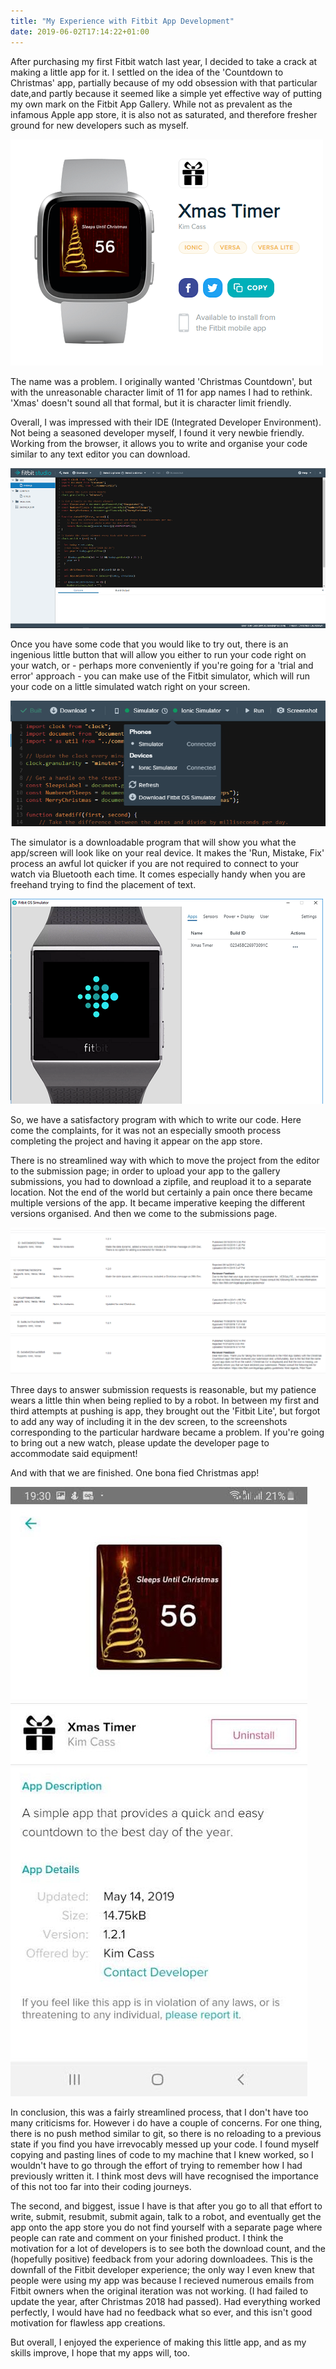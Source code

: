 ```yaml
---
title: "My Experience with Fitbit App Development"
date: 2019-06-02T17:14:22+01:00
---
```


After purchasing my first Fitbit watch last year, I decided to take a crack at making a little app for it. I settled on the idea of the 'Countdown to Christmas' app, partially because of my odd obsession with that particular date,and partly because it seemed like a simple yet effective way of putting my own mark on the Fitbit App Gallery. While not as prevalent as the infamous Apple app store, it is also not as saturated, and therefore fresher ground for new developers such as myself.

![](./app..png)

The name was a problem. I originally wanted 'Christmas Countdown', but with the unreasonable character limit of 11 for app names I had to rethink. 'Xmas' doesn't sound all that formal, but it is character limit friendly.

Overall, I was impressed with their IDE (Integrated Developer Environment). Not being a seasoned developer myself, I found it very newbie friendly. Working from the browser, it allows you to write and organise your code similar to any text editor you can download. 

![](./dd.png)

Once you have some code that you would like to try out, there is an ingenious little button that will allow you either to run your code right on your watch, or - perhaps more conveniently if you're going for a 'trial and error' approach - you can make use of the Fitbit simulator, which will run your code on a little simulated watch right on your screen. 

![](./ddqq.png)

The simulator is a downloadable program that will show you what the app/screen will look like on your real device. It makes the 'Run, Mistake, Fix' process an awful lot quicker if you are not required to connect to your watch via Bluetooth each time. It comes especially handy when you are freehand trying to find the placement of text.

![](./ddd.png)


So, we have a satisfactory program with which to write our code. Here come the complaints, for it was not an especially smooth process completing the project and having it appear on the app store. 

There is no streamlined way with which to move the project from the editor to the submission page; in order to upload your app to the gallery submissions, you had to download a zipfile, and reupload it to a separate location. Not the end of the world but certainly a pain once there became multiple versions of the app. It became imperative keeping the different versions organised. And then we come to the submissions page. 

![](./dsada.png)

Three days to answer submission requests is reasonable, but my patience wears a little thin when being replied to by a robot. In between my first and third attempts at pushing is app, they brought out the 'Fitbit Lite', but forgot to add any way of including it in the dev screen, to the screenshots corresponding to the particular hardware became a problem. If you're going to bring out a new watch, please update the developer page to accommodate said equipment!

And with that we are finished. One bona fied Christmas app! 

![](./Screenshot_20190624-193012_Fitbit.jpg)

In conclusion, this was a fairly streamlined process, that I don't have too many criticisms for. However i do have a couple of concerns. For one thing,  there is no push method similar to git, so there is no reloading to a previous state if you find you have irrevocably messed up your code. I found myself copying and pasting lines of code to my machine that I knew worked, so I wouldn't have to go through the effort of trying to remember how I had previously written it. I think most devs will have recognised the importance of this not too far into their coding journeys. 

The second, and biggest, issue I have is that after you go to all that effort to write, submit, resubmit, submit again, talk to a robot, and eventually get the app onto the app store you do not find yourself with a separate page where people can rate and comment on your finished product. I think the motivation for a lot of developers is to see both the download count, and the (hopefully positive) feedback from your adoring downloadees. This is the downfall of the Fitbit developer experience; the only way I even knew that people were using my app was because I recieved numerous emails from Fitbit owners when the original iteration was not working. (I had failed to update the year, after Christmas 2018 had passed). Had everything worked perfectly, I would have had no feedback what so ever, and this isn't good motivation for flawless app creations.

But overall, I enjoyed the experience of making this little app, and as my skills improve, I hope that my apps will, too.
